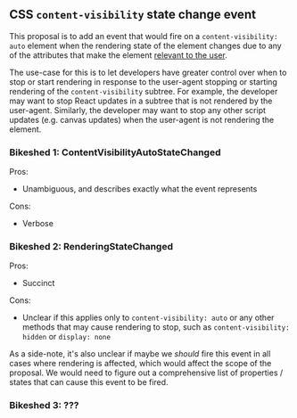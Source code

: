 ## CSS `content-visibility` state change event

This proposal is to add an event that would fire on a `content-visibility: auto`
element when the rendering state of the element changes due to any of the
attributes that make the element [relevant to the
user](https://www.w3.org/TR/css-contain-2/#relevant-to-the-user).

The use-case for this is to let developers have greater control over when to
stop or start rendering in response to the user-agent stopping or starting
rendering of the `content-visibility` subtree. For example, the developer may want
to stop React updates in a subtree that is not rendered by the user-agent.
Similarly, the developer may want to stop any other script updates (e.g. canvas
updates) when the user-agent is not rendering the element. 

### Bikeshed 1: ContentVisibilityAutoStateChanged

Pros:
  * Unambiguous, and describes exactly what the event represents

Cons:
  * Verbose

### Bikeshed 2: RenderingStateChanged

Pros:
  * Succinct
 
Cons:
  * Unclear if this applies only to `content-visibility: auto` or any other
    methods that may cause rendering to stop, such as `content-visibility:
    hidden` or `display: none`

As a side-note, it's also unclear if maybe we _should_ fire this event in all
cases where rendering is affected, which would affect the scope of the proposal.
We would need to figure out a comprehensive list of properties / states that can
cause this event to be fired.

### Bikeshed 3: ???

